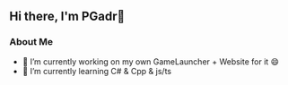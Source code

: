 ## Hi there, I'm PGadr👋
### About Me
- 🔭 I’m currently working on my own GameLauncher + Website for it 😄
- 🌱 I’m currently learning C# & Cpp & js/ts
